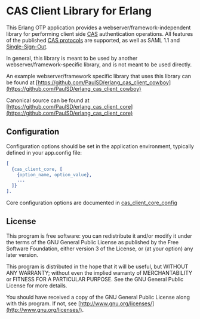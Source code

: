 # CAS Client Library for Erlang

This Erlang OTP application provides a webserver/framework-independent library for performing client side [CAS](http://www.jasig.org/cas) authentication operations.  All features of the published [CAS protocols](http://www.jasig.org/cas/protocol) are supported, as well as SAML 1.1 and [Single-Sign-Out](https://wiki.jasig.org/display/CASUM/Single+Sign+Out).

In general, this library is meant to be used by another webserver/framework-specific library, and is not meant to be used directly.

An example webserver/framework specific library that uses this library can be found at [https://github.com/PaulSD/erlang_cas_client_cowboy](https://github.com/PaulSD/erlang_cas_client_cowboy)

Canonical source can be found at [https://github.com/PaulSD/erlang_cas_client_core](https://github.com/PaulSD/erlang_cas_client_core)

## Configuration

Configuration options should be set in the application environment, typically defined in your app.config file:

```erlang
[
  {cas_client_core, [
    {option_name, option_value},
    ...
  ]}
].
```

Core configuration options are documented in [cas_client_core_config](blob/master/src/cas_client_core_config.erl)

## License

This program is free software: you can redistribute it and/or modify
it under the terms of the GNU General Public License as published by
the Free Software Foundation, either version 3 of the License, or
(at your option) any later version.

This program is distributed in the hope that it will be useful,
but WITHOUT ANY WARRANTY; without even the implied warranty of
MERCHANTABILITY or FITNESS FOR A PARTICULAR PURPOSE.  See the
GNU General Public License for more details.

You should have received a copy of the GNU General Public License
along with this program.  If not, see [http://www.gnu.org/licenses/](http://www.gnu.org/licenses/).
